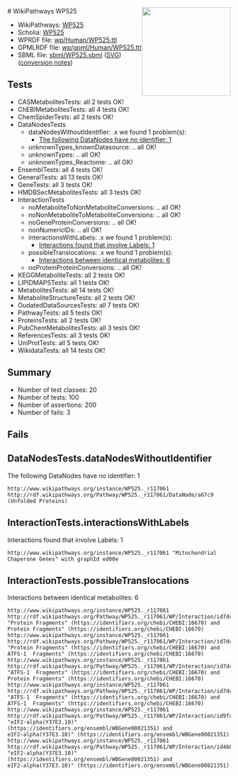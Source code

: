 <img style="float: right; width: 200px" src="../logo.png" />
# WikiPathways WP525

* WikiPathways: [WP525](https://identifiers.org/wikipathways:WP525)
* Scholia: [WP525](https://scholia.toolforge.org/wikipathways/WP525)
* WPRDF file: [wp/Human/WP525.ttl](../wp/Human/WP525.ttl)
* GPMLRDF file: [wp/gpml/Human/WP525.ttl](../wp/gpml/Human/WP525.ttl)
* SBML file: [sbml/WP525.sbml](../sbml/WP525.sbml) ([SVG](../sbml/WP525.svg)) ([conversion notes](../sbml/WP525.txt))

## Tests
* CASMetabolitesTests: all 2 tests OK!
* ChEBIMetabolitesTests: all 4 tests OK!
* ChemSpiderTests: all 2 tests OK!
* DataNodesTests
    * dataNodesWithoutIdentifier: .x we found 1 problem(s):
        * [The following DataNodes have no identifier: 1](#d2d32fa0)
    * unknownTypes_knownDatasource: .. all OK!
    * unknownTypes: .. all OK!
    * unknownTypes_Reactome: .. all OK!
* EnsemblTests: all 4 tests OK!
* GeneralTests: all 13 tests OK!
* GeneTests: all 3 tests OK!
* HMDBSecMetabolitesTests: all 3 tests OK!
* InteractionTests
    * noMetaboliteToNonMetaboliteConversions: .. all OK!
    * noNonMetaboliteToMetaboliteConversions: .. all OK!
    * noGeneProteinConversions: .. all OK!
    * nonNumericIDs: .. all OK!
    * interactionsWithLabels: .x we found 1 problem(s):
        * [Interactions found that involve Labels: 1](#630d2678)
    * possibleTranslocations: .x we found 1 problem(s):
        * [Interactions between identical metabolites: 6](#d59038c9)
    * noProteinProteinConversions: .. all OK!
* KEGGMetaboliteTests: all 2 tests OK!
* LIPIDMAPSTests: all 1 tests OK!
* MetabolitesTests: all 14 tests OK!
* MetaboliteStructureTests: all 2 tests OK!
* OudatedDataSourcesTests: all 7 tests OK!
* PathwayTests: all 5 tests OK!
* ProteinsTests: all 2 tests OK!
* PubChemMetabolitesTests: all 3 tests OK!
* ReferencesTests: all 3 tests OK!
* UniProtTests: all 5 tests OK!
* WikidataTests: all 14 tests OK!


## Summary

* Number of test classes: 20
* Number of tests: 100
* Number of assertions: 200
* Number of fails: 3

## Fails

<a name="d2d32fa0" />

## DataNodesTests.dataNodesWithoutIdentifier

The following DataNodes have no identifier: 1
```
http://www.wikipathways.org/instance/WP525._r117061 http://rdf.wikipathways.org/Pathway/WP525._r117061/DataNode/a67c9 (Unfolded Proteins)
```

<a name="630d2678" />

## InteractionTests.interactionsWithLabels

Interactions found that involve Labels: 1
```
http://www.wikipathways.org/instance/WP525._r117061 "Mitochondrial  Chaperone Genes" with graphId ed00e
```

<a name="d59038c9" />

## InteractionTests.possibleTranslocations

Interactions between identical metabolites: 6
```
http://www.wikipathways.org/instance/WP525._r117061 http://rdf.wikipathways.org/Pathway/WP525._r117061/WP/Interaction/id7dc4acf4 "Protein Fragments" (https://identifiers.org/chebi/CHEBI:16670) and 
Protein Fragments" (https://identifiers.org/chebi/CHEBI:16670)
http://www.wikipathways.org/instance/WP525._r117061 http://rdf.wikipathways.org/Pathway/WP525._r117061/WP/Interaction/id7dc4acf4 "Protein Fragments" (https://identifiers.org/chebi/CHEBI:16670) and 
ATFS-1  Fragments" (https://identifiers.org/chebi/CHEBI:16670)
http://www.wikipathways.org/instance/WP525._r117061 http://rdf.wikipathways.org/Pathway/WP525._r117061/WP/Interaction/id7dc4acf4 "ATFS-1  Fragments" (https://identifiers.org/chebi/CHEBI:16670) and 
Protein Fragments" (https://identifiers.org/chebi/CHEBI:16670)
http://www.wikipathways.org/instance/WP525._r117061 http://rdf.wikipathways.org/Pathway/WP525._r117061/WP/Interaction/id7dc4acf4 "ATFS-1  Fragments" (https://identifiers.org/chebi/CHEBI:16670) and 
ATFS-1  Fragments" (https://identifiers.org/chebi/CHEBI:16670)
http://www.wikipathways.org/instance/WP525._r117061 http://rdf.wikipathways.org/Pathway/WP525._r117061/WP/Interaction/id9fa977d2 "eIF2-alpha(Y37E3.10)" (https://identifiers.org/ensembl/WBGene00021351) and 
eIF2-alpha(Y37E3.10)" (https://identifiers.org/ensembl/WBGene00021351)
http://www.wikipathways.org/instance/WP525._r117061 http://rdf.wikipathways.org/Pathway/WP525._r117061/WP/Interaction/id468d5052 "eIF2-alpha(Y37E3.10)" (https://identifiers.org/ensembl/WBGene00021351) and 
eIF2-alpha(Y37E3.10)" (https://identifiers.org/ensembl/WBGene00021351)
```

